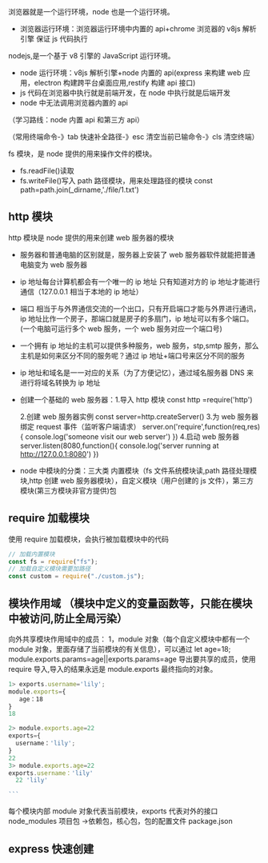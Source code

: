 浏览器就是一个运行环境，node 也是一个运行环境。

- 浏览器运行环境：浏览器运行环境中内置的 api+chrome 浏览器的 v8js 解析引擎 保证 js 代码执行

nodejs,是一个基于 v8 引擎的 JavaScript 运行环境。

- node 运行环境：v8js 解析引擎+node 内置的 api(express 来构建 web 应用，electron 构建跨平台桌面应用,restify 构建 api 接口)
- js 代码在浏览器中执行就是前端开发，在 node 中执行就是后端开发
- node 中无法调用浏览器内置的 api

（学习路线：node 内置 api 和第三方 api）

（常用终端命令-》tab 快速补全路径-》esc 清空当前已输命令-》cls 清空终端）

fs 模块，是 node 提供的用来操作文件的模块。

- fs.readFile()读取
- fs.writeFile()写入
path 路径模块，用来处理路径的模块
const path=path.join(\_dirname,'./file/1.txt')
<!-- dirname为当前文件目录 -->

## http 模块

http 模块是 node 提供的用来创建 web 服务器的模块

- 服务器和普通电脑的区别就是，服务器上安装了 web 服务器软件就能把普通电脑变为 web 服务器
- ip 地址每台计算机都会有一个唯一的 ip 地址 只有知道对方的 ip 地址才能进行通信（127.0.0.1 相当于本地的 ip 地址）
- 端口 相当于与外界通信交流的一个出口，只有开启端口才能与外界进行通讯，ip 地址比作一个房子，那端口就是房子的多扇门，ip 地址可以有多个端口。(一个电脑可运行多个 web 服务，一个 web 服务对应一个端口号)
- 一个拥有 ip 地址的主机可以提供多种服务，web 服务，stp,smtp 服务，那么主机是如何来区分不同的服务呢？通过 ip 地址+端口号来区分不同的服务
- ip 地址和域名是一一对应的关系（为了方便记忆），通过域名服务器 DNS 来进行将域名转换为 ip 地址
- 创建一个基础的 web 服务器：1.导入 http 模块
  const http =require('http')

  2.创建 web 服务器实例
  const server=http.createServer() 3.为 web 服务器绑定 request 事件（监听客户端请求）
  server.on('require',function(req,res){
  console.log('someone visit our web server')
  }) 4.启动 web 服务器
  server.listen(8080,function(){
  console.log('server running at http://127.0.0.1:8080')
  })

- node 中模块的分类：三大类
  内置模块（fs 文件系统模块读,path 路径处理模块,http 创建 web 服务器模块），自定义模块（用户创建的 js 文件），第三方模块(第三方模块非官方提供)包

## require 加载模块

使用 require 加载模块，会执行被加载模块中的代码

```javascript {.line-numbers}
// 加载内置模块
const fs = require("fs");
// 加载自定义模块需要加路径
const custom = require("./custom.js");
```

## 模块作用域 （模块中定义的变量函数等，只能在模块中被访问,防止全局污染）

向外共享模块作用域中的成员：
1，module 对象（每个自定义模块中都有一个 module 对象，里面存储了当前模块的有关信息），可以通过 let age=18; module.exports.params=age||exports.params=age 导出要共享的成员，使用 require 导入,导入的结果永远是 module.exports 最终指向的对象。

````javascript {.line-numbers}
1> exports.username='lily';
module.exports={
   age：18
}
18

2> module.exports.age=22
exports={
  username：'lily';
}
22
3> module.exports.age=22
exports.username：'lily'
  22 'lily'

```
````

<!-- node遵循commonJs模块化规范 -->

每个模块内部 module 对象代表当前模块，exports 代表对外的接口
node_modules 项目包 ->依赖包，核心包，包的配置文件 package.json

## express 快速创建
